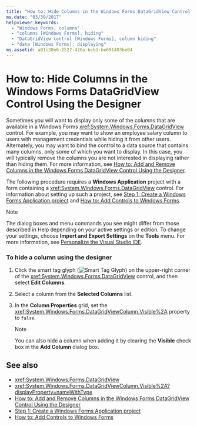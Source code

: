 ```yaml
---
title: "How to: Hide Columns in the Windows Forms DataGridView Control Using the Designer"
ms.date: "03/30/2017"
helpviewer_keywords: 
  - "Windows Forms, columns"
  - "columns [Windows Forms], hiding"
  - "DataGridView control [Windows Forms], column hiding"
  - "data [Windows Forms], displaying"
ms.assetid: a81c38e6-2527-426a-bcb1-be691403be04
---
```

# How to: Hide Columns in the Windows Forms DataGridView Control Using the Designer
Sometimes you will want to display only some of the columns that are available in a Windows Forms <xref:System.Windows.Forms.DataGridView> control. For example, you may want to show an employee salary column to users with management credentials while hiding it from other users. Alternately, you may want to bind the control to a data source that contains many columns, only some of which you want to display. In this case, you will typically remove the columns you are not interested in displaying rather than hiding them. For more information, see [How to: Add and Remove Columns in the Windows Forms DataGridView Control Using the Designer](../../../../docs/framework/winforms/controls/add-and-remove-columns-in-the-datagrid-using-the-designer.md).  
  
 The following procedure requires a **Windows Application** project with a form containing a <xref:System.Windows.Forms.DataGridView> control. For information about setting up such a project, see [Step 1: Create a Windows Forms Application project](/visualstudio/ide/step-1-create-a-windows-forms-application-project) and [How to: Add Controls to Windows Forms](../../../../docs/framework/winforms/controls/how-to-add-controls-to-windows-forms.md).  
  
> [!NOTE]
>  The dialog boxes and menu commands you see might differ from those described in Help depending on your active settings or edition. To change your settings, choose **Import and Export Settings** on the **Tools** menu. For more information, see [Personalize the Visual Studio IDE](/visualstudio/ide/personalizing-the-visual-studio-ide).  
  
### To hide a column using the designer  
  
1.  Click the smart tag glyph (![Smart Tag Glyph](../../../../docs/framework/winforms/controls/media/vs-winformsmttagglyph.gif "VS_WinFormSmtTagGlyph")) on the upper-right corner of the <xref:System.Windows.Forms.DataGridView> control, and then select **Edit Columns**.  
  
2.  Select a column from the **Selected Columns** list.  
  
3.  In the **Column Properties** grid, set the <xref:System.Windows.Forms.DataGridViewColumn.Visible%2A> property to `false`.  
  
    > [!NOTE]
    >  You can also hide a column when adding it by clearing the **Visible** check box in the **Add Column** dialog box.  
  
## See also
- <xref:System.Windows.Forms.DataGridView>
- <xref:System.Windows.Forms.DataGridViewColumn.Visible%2A?displayProperty=nameWithType>
- [How to: Add and Remove Columns in the Windows Forms DataGridView Control Using the Designer](../../../../docs/framework/winforms/controls/add-and-remove-columns-in-the-datagrid-using-the-designer.md)
- [Step 1: Create a Windows Forms Application project](/visualstudio/ide/step-1-create-a-windows-forms-application-project)
- [How to: Add Controls to Windows Forms](../../../../docs/framework/winforms/controls/how-to-add-controls-to-windows-forms.md)
